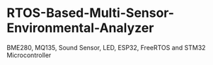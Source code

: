 # RTOS-Based-Multi-Sensor-Environmental-Analyzer
BME280, MQ135, Sound Sensor, LED, ESP32, FreeRTOS and STM32 Microcontroller
